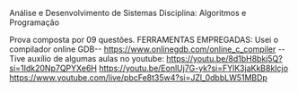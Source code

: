 Análise e Desenvolvimento de Sistemas
Disciplina: Algoritmos e Programação

Prova composta por 09 questões.
FERRAMENTAS EMPREGADAS: Usei o compilador online GDB-- https://www.onlinegdb.com/online_c_compiler 
--Tive auxílio de algumas aulas no youtube: https://youtu.be/8d1bH8bkj5Q?si=1Idk20Np7QPYXe6H 
https://youtu.be/EonlUj7G-yk?si=FYlK3jaKkB8kIcjo
https://www.youtube.com/live/pbcFe8t35w4?si=JZl_0dbbLW51MBDp
